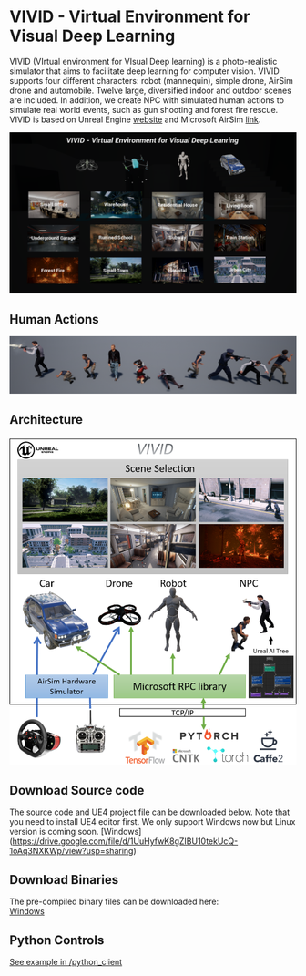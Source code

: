 # VIVID - Virtual Environment for Visual Deep Learning

VIVID (VIrtual environment for VIsual Deep learning) is a photo-realistic simulator that aims to facilitate deep learning for computer vision. 
VIVID supports four different characters: robot (mannequin), simple drone, AirSim drone and automobile. Twelve large, diversified indoor and outdoor scenes are included. 
In addition, we create NPC with simulated human actions to simulate real world events, such as gun shooting and forest fire rescue. VIVID is based on Unreal Engine [website](https://www.unrealengine.com) and Microsoft AirSim [link](https://github.com/Microsoft/AirSim). 

![VIVID Main Menu](/images/vivid_menu.png)

## Human Actions
![Human Action Examples](/images/action_examples.png)

## Architecture
![](/images/vivid_arch.png)

## Download Source code
The source code and UE4 project file can be downloaded below. Note that you need to install UE4 editor first. We only support Windows now but Linux version is coming soon. 
[Windows] (https://drive.google.com/file/d/1UuHyfwK8gZIBU10tekUcQ-1oAq3NXKWp/view?usp=sharing)


## Download Binaries
The pre-compiled binary files can be downloaded here:  
[Windows](https://drive.google.com/drive/folders/0Bx89nDDBxkF-ZHNtMVZsZzRZbGM?usp=sharing)


## Python Controls
[See example in /python_client](/python_client)